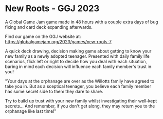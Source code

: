 # New Roots - GGJ 2023

A Global Game Jam game made in 48 hours with a couple extra days of bug fixing and card deck expanding afterwards.

Find our game on the GGJ website at: https://globalgamejam.org/2023/games/new-roots-7

A quick deck drawing, decision making game about getting to know your new family as a newly adopted teenager.
Presented with daily family life scenarios, flick left or right to decide how you deal with each situation, baring in mind each decision will influence each family member's trust in you!

"Your days at the orphanage are over as the Willotts family have agreed to take you in.
But as a sceptical teenager, you believe each family member has some secret side to them they dare to share.

Try to build up trust with your new family whilst investigating their well-kept secrets...
And remember, if you don't get along, they may return you to the orphanage like last time!"
